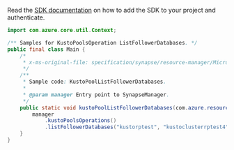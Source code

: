 Read the [SDK documentation](https://github.com/Azure/azure-sdk-for-java/blob/azure-resourcemanager-synapse_1.0.0-beta.3/sdk/synapse/azure-resourcemanager-synapse/README.md) on how to add the SDK to your project and authenticate.

```java
import com.azure.core.util.Context;

/** Samples for KustoPoolsOperation ListFollowerDatabases. */
public final class Main {
    /*
     * x-ms-original-file: specification/synapse/resource-manager/Microsoft.Synapse/preview/2021-06-01-preview/examples/KustoPoolFollowerDatabasesList.json
     */
    /**
     * Sample code: KustoPoolListFollowerDatabases.
     *
     * @param manager Entry point to SynapseManager.
     */
    public static void kustoPoolListFollowerDatabases(com.azure.resourcemanager.synapse.SynapseManager manager) {
        manager
            .kustoPoolsOperations()
            .listFollowerDatabases("kustorptest", "kustoclusterrptest4", "kustorptest", Context.NONE);
    }
}
```
